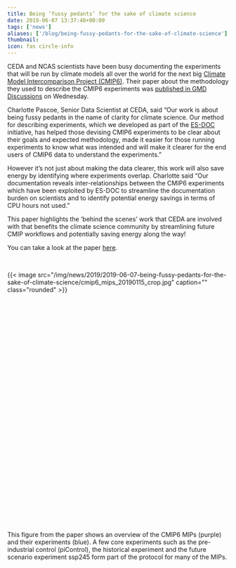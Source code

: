 ```yaml
---
title: Being ‘fussy pedants’ for the sake of climate science
date: 2019-06-07 13:37:48+00:00
tags: ['news']
aliases: ['/blog/being-fussy-pedants-for-the-sake-of-climate-science']
thumbnail: 
icon: fas circle-info
---
```


CEDA and NCAS scientists have been busy documenting the experiments that will be run by climate models all over the world for the next big [Climate Model Intercomparison Project (CMIP6)](https://www.wcrp-climate.org/wgcm-cmip). Their paper about the methodology they used to describe the CMIP6 experiments was [published in GMD Discussions](https://www.geosci-model-dev-discuss.net/gmd-2019-98/?fbclid=IwAR1dBRrK0ylJUJYTPPNmYjfYH0NoMSVG3SzJ9Y1UM1Q0RHJ85pPtnKkgbIw) on Wednesday.


Charlotte Pascoe, Senior Data Scientist at CEDA, said “Our work is about being fussy pedants in the name of clarity for climate science. Our method for describing experiments, which we developed as part of the [ES-DOC](https://es-doc.org) initiative, has helped those devising CMIP6 experiments to be clear about their goals and expected methodology, made it easier for those running experiments to know what was intended and will make it clearer for the end users of CMIP6 data to understand the experiments.”


However it’s not just about making the data clearer, this work will also save energy by identifying where experiments overlap. Charlotte said “Our documentation reveals inter-relationships between the CMIP6 experiments which have been exploited by ES-DOC to streamline the documentation burden on scientists and to identify potential energy savings in terms of CPU hours not used.”


This paper highlights the ‘behind the scenes’ work that CEDA are involved with that benefits the climate science community by streamlining future CMIP workflows and potentially saving energy along the way!


You can take a look at the paper [here](https://www.geosci-model-dev-discuss.net/gmd-2019-98/?fbclid=IwAR1dBRrK0ylJUJYTPPNmYjfYH0NoMSVG3SzJ9Y1UM1Q0RHJ85pPtnKkgbIw).


 


{{< image src="/img/news/2019/2019-06-07-being-fussy-pedants-for-the-sake-of-climate-science/cmip6_mips_20190115_crop.jpg"  caption="" class="rounded" >}}


 


 


 


 


 


 


 


 


 


 


 


 


 


 


 


 


 


This figure from the paper shows an overview of the CMIP6 MIPs (purple) and their experiments (blue). A few core experiments such as the pre-industrial control (piControl), the historical experiment and the future scenario experiment ssp245 form part of the protocol for many of the MIPs.


  
  
  



